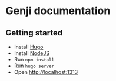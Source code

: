 # Genji documentation

## Getting started

- Install [Hugo](https://gohugo.io/getting-started/quick-start/#step-1-install-hugo)
- Install [NodeJS](https://nodejs.org/en/)
- Run `npm install`
- Run `hugo server`
- Open [http://localhost:1313](http://localhost:1313)
